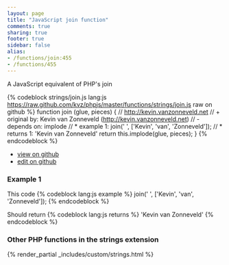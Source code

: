 ```yaml
---
layout: page
title: "JavaScript join function"
comments: true
sharing: true
footer: true
sidebar: false
alias:
- /functions/join:455
- /functions/455
---
```

<!-- Generated by Rakefile:build -->
A JavaScript equivalent of PHP's join

{% codeblock strings/join.js lang:js https://raw.github.com/kvz/phpjs/master/functions/strings/join.js raw on github %}
function join (glue, pieces) {
  // http://kevin.vanzonneveld.net
  // +   original by: Kevin van Zonneveld (http://kevin.vanzonneveld.net)
  // -    depends on: implode
  // *     example 1: join(' ', ['Kevin', 'van', 'Zonneveld']);
  // *     returns 1: 'Kevin van Zonneveld'
  return this.implode(glue, pieces);
}
{% endcodeblock %}

 - [view on github](https://github.com/kvz/phpjs/blob/master/functions/strings/join.js)
 - [edit on github](https://github.com/kvz/phpjs/edit/master/functions/strings/join.js)

### Example 1
This code
{% codeblock lang:js example %}
join(' ', ['Kevin', 'van', 'Zonneveld']);
{% endcodeblock %}

Should return
{% codeblock lang:js returns %}
'Kevin van Zonneveld'
{% endcodeblock %}


### Other PHP functions in the strings extension
{% render_partial _includes/custom/strings.html %}

